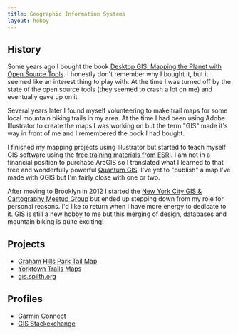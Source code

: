 ```yaml
---
title: Geographic Information Systems
layout: hobby
---
```


## History

Some years ago I bought the book [Desktop GIS: Mapping the Planet with Open Source Tools](http://pragprog.com/book/gsdgis/desktop-gis). I honestly don't remember why I bought it, but it seemed like an interest thing to play with. At the time I was turned off by the state of the open source tools (they seemed to crash a lot on me) and eventually gave up on it.

Several years later I found myself volunteering to make trail maps for some local mountain biking trails in my area. At the time I had been using Adobe Illustrator to create the maps I was working on but the term "GIS" made it's way in front of me and I remembered the book I had bought.

I finished my mapping projects using Illustrator but started to teach myself GIS software using the [free training materials from ESRI](http://training.esri.com/). I am not in a financial position to purchase ArcGIS so I translated what I learned to that free and wonderfully powerful [Quantum GIS](http://www.qgis.org/). I've yet to "publish" a map I've made with QGIS but I'm fairly close with one or two.

After moving to Brooklyn in 2012 I started the [New York City GIS & Cartography Meetup Group](http://www.meetup.com/nycgis/) but ended up stepping down from my role for personal reasons. I'd like to return when I have more energy to dedicate to it.  GIS is still a new hobby to me but this merging of design, databases and mountain biking is quite exciting!

## Projects

- [Graham Hills Park Tail Map](/projects/graham-hills-park/)
- [Yorktown Trails Maps](/projects/yorktown-trails/)
- [gis.spilth.org](http://gis.spilth.org/)

## Profiles

- [Garmin Connect](http://connect.garmin.com/profile/spilth)
- [GIS Stackexchange](http://gis.stackexchange.com/users/584/brian-kelly)

